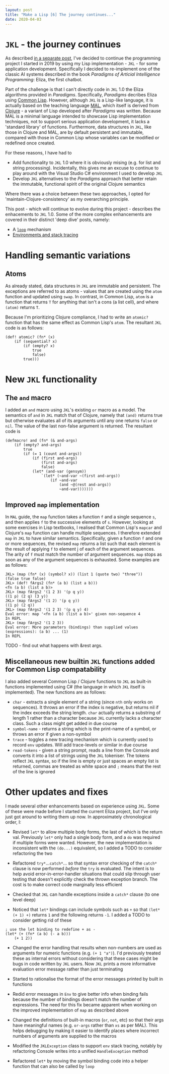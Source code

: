 ```yaml
---
layout: post
title: "Make a Lisp [6] The journey continues..."
date: 2020-04-03
---
```


# `JKL` - the journey continues

As described [in a separate post](https://www.non-kinetic-effects.co.uk/blog/2020/04/14/AI-Projects-Eliza), I've decided to continue the programming project I started in 2019 by using my Lisp implementation - `JKL` - for some application development. Specifically I decided to re-implement one of the classic AI systems described in the book *Paradigms of Articial Intelligence Programming*: Eliza, the first chatbot.

Part of the challenge is that I can't directly code in `JKL` 1.0 the Eliza algorithms provided in *Paradigms*. Specifically, *Paradigms* decribes Eliza using [Common Lisp](https://common-lisp.net/). However, although `JKL` is a Lisp-like language, it is actually based on the teaching language [MAL](https://github.com/kanaka/mal/blob/master/process/guide.md), which itself is derived from [Clojure](https://clojure.org/index) - a variant of Lisp developed after *Paradigms* was written. Because MAL is a minimal language intended to showcase Lisp implementation techniques, not to support serious application development, it lacks a 'standard library' of functions. Furthermore, data structures in `JKL`, like those in Clojure and MAL, are by default persistent and immutable, compared with those in Common Lisp whose variables can  be modified or redefined once created.

For these reasons, I have had to 
* Add functionality to `JKL` 1.0 where it is obviously mising (e.g. for list and string processing). Incidentally, this gives me an excuse to continue to play around with the Visual Studio C# environment I used to develop `JKL`
* Develop `JKL` alternatives to the *Paradigms* approach that better retain the immutable, functional spirit of the original Clojure semantics

Where there was a choice between these two approaches, I opted for 'maintain-Clojure-consistency' as my overarching principle. 

This post - which will continue to evolve during this project - describes the enhacements to `JKL` 1.0. Some of the more complex enhancements are covered in their distinct 'deep dive' posts, namely:

* A [`loop`](https://www.non-kinetic-effects.co.uk/blog/2020/04/18/looping-deep-dive) mechanism
* [Environments and stack tracing](https://www.non-kinetic-effects.co.uk/blog/2020/05/03/environments)


# Handling semantic variations

## Atoms

As already stated, data structures in `JKL` are immutable and persistent. The exceptions are referred to as atoms - values that are created using the `atom` function and updated using `swap`. In contrast, in Common Lisp, `atom` is a function that returns `T` for anything that isn't a cons (a list cell), and where `(atom)` returns `T`.

Because I'm prioritizing Clojure compliance, I had to write an `atomic?` function that has the same effect as Common Lisp's `atom`. The resultant `JKL` code is as follows:
```
(def! atomic? (fn* (x)
	(if (sequential? x)
		(if (empty? x)
			true
			false)
		true)))
```

# New `JKL` functionality

## The `and` macro

I added an `and` macro using `JKL`'s existing `or` macro as a model. The semantics of `and` in `JKL` match that of Clojure, namely that `(and)` returns true but otherwise evaluates all of its arguments until any one returns `false` or `nil`. The value of the last non-false argument is returned. The resultant code is
```
(defmacro! and (fn* (& and-args)
	(if (empty? and-args)
		true
		(if (= 1 (count and-args))
			(if (first and-args)
				(first and-args)
				false)
			(let* (and-var (gensym))
				`(let* (~and-var ~(first and-args))
					(if ~and-var
						(and ~@(rest and-args))
						~and-var)))))))
```
## Improved `map` implementation

In `MAL` guide, the `map` function takes a function `f` and a single sequence `s`, and then applies `f` to the successive elements of `s`. However, looking at some exercises in Lisp textbooks, I realised that Common Lisp's `mapcar` and Clojure's `map` function can handle multiple sequences. I therefore extended `map` in `JKL` to have similar semantics. Specifically, given a function `f` and one or more sequences, the revised `map` returns a list such that each element is the result of applying `f` to element j of each of the argument sequences. The arity of `f` must match the number of argument sequences. `map` stops as soon as any of the argument sequences is exhausted. Some examples are as follows:

```
JKL> (map (fn* (x) (symbol? x)) (list 1 (quote two) "three"))
(false true false)
JKL> (def! fArgs2 (fn* (a b) (list a b)))
<fn (a b) (list a b)>
JKL> (map fArgs2 '(1 2 3) '(p q y))
((1 p) (2 q) (3 y))
JKL> (map fArgs2 '(1 2) '(p q y))
((1 p) (2 q))
JKL> (map fArgs2 '(1 2 3) '(p q y) 4)
Eval error: map '<fn (a b) (list a b)>' given non-sequence 4
In REPL
JKL> (map fArgs2 '(1 2 3))
Eval error: More parameters (bindings) than supplied values (expressions): (a b) ... (1)
In REPL
```
TODO - find out what happens with &rest args.

## Miscellaneous new builtin `JKL` functions added for Common Lisp compatability

I also added several Common Lisp / Clojure functions to `JKL` as built-in functions implemented using C# (the language in which `JKL` itself is implemented). The new functions are as follows:  

* `char` - extracts a single element of a string (since `nth` only works on sequences). It throws an error if the index is negative, but returns nil if the index exceeds the string length. `char` actually returns a substring of length 1 rather than a character because `JKL` currently lacks a character class. Such a class might get added in due course
* `symbol-name` - returns a string which is the print-name of a symbol, or throws an error if given a non-symbol
* `trace` - toggles a new tracing mechanism which is currently used to record `env` updates. Will add trace-levels or similar in due course
* `read-tokens` - given a string prompt, reads a line from the Console and converts it into a list of strings using the `JKL` tokeniser.  The tokens reflect `JKL` syntax, so if the line is empty or just spaces an empty list is returned, commas are treated as white space and `;` means that the rest of the line is ignored 

# Other updates and fixes

I made several other enhancements based on experience using `JKL`. Some of these were made before I started the current Eliza project, but I've only just got around to writing them up now. In approximately chronological order, I:

* Revised `let*` to allow multiple body forms, the last of which is the return val. Previously `let*` only had a single body form, and a `do` was required if multiple forms were wanted. However, the new implementation is inconsistent with the `(do...)` equivalent, so  I added a TODO to consider refactoring the two

* Refactored `try*`...`catch*`... so that syntax error checking of the `catch*` clause is now performed *before* the `try` is evaluated. The intent is to help avoid error-in-error-handler situations that could slip through user testing that doesn't explicitly check the thrown exception branch. The cost is to make correct code marginally less efficient

* Checked that `JKL` can handle exceptions inside a `catch*` clause (to one level deep)

* Noticed that `let*` bindings can include symbols such as `+` so that `(let* (+ 1) +)` returns `1` and the following returns `-1`. I added a TODO to consider getting rid of these
```
; use the let binding to redefine + as -
(let* (+ (fn* (a b) (- a b)))
    (+ 1 2))
```

* Changed the error handling that results when non-numbers are used as arguments for numeric functions (e.g. `(+ 1 "a")`). I'd previously treated these as internal errors without considering that these cases might be bugs in code written by `JKL` users. Now `JKL` prints a more informative evaluation error message rather than just terminating

* Started to rationalise the format of the error messages printed by built in functions

* Redid error messages in `Env` to give better info when binding fails because the number of bindings doesn't match the number of expressions. The need for this fix became apparent when working on the improved implementation of `map` as described above

* Changed the definitions of built-in macros (`or`, `not`, etc) so that their args have meaningful names (e.g. `or-args` rather than `xs` as per MAL). This helps debugging by making it easier to identify places where incorrect numbers of arguments are supplied to the macros

* Modified the `JKLException` class to support `env` stack tracing, notably by refactoring Console writes into a unified `HandleException` method

* Refactored `let*` by moving the symbol binding code into a helper function that can also be called by `loop`



